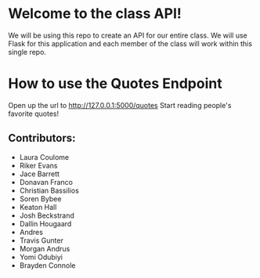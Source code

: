 # Welcome to the class API!

We will be using this repo to create an API for our entire class. We will use Flask for this application and each member of the class will work within this single repo.

# How to use the Quotes Endpoint

Open up the url to http://127.0.0.1:5000/quotes
Start reading people's favorite quotes!

## Contributors:

* Laura Coulome
* Riker Evans
* Jace Barrett
* Donavan Franco
* Christian Bassilios
* Soren Bybee
* Keaton Hall
* Josh Beckstrand
* Dallin Hougaard
* Andres
* Travis Gunter
* Morgan Andrus
* Yomi Odubiyi
* Brayden Connole